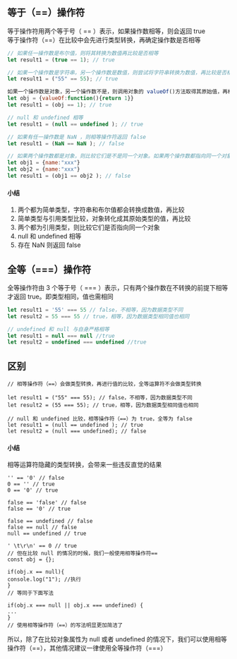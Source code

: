 ## 等于（==）操作符

等于操作符用两个等于号（ == ）表示，如果操作数相等，则会返回 true  
等于操作符（==）在比较中会先进行类型转换，再确定操作数是否相等

```js
// 如果任一操作数是布尔值，则将其转换为数值再比较是否相等
let result1 = (true == 1); // true

// 如果一个操作数是字符串，另一个操作数是数值，则尝试将字符串转换为数值，再比较是否相等
let result1 = ("55" == 55); // true

如果一个操作数是对象，另一个操作数不是，则调用对象的 valueOf()方法取得其原始值，再根据前面的规则进行比较
let obj = {valueOf:function(){return 1}}
let result1 = (obj == 1); // true

// null 和 undefined 相等
let result1 = (null == undefined ); // true

// 如果有任一操作数是 NaN ，则相等操作符返回 false
let result1 = (NaN == NaN ); // false

// 如果两个操作数都是对象，则比较它们是不是同一个对象。如果两个操作数都指向同一个对象，则相等操作符返回 true
let obj1 = {name:"xxx"}
let obj2 = {name:"xxx"}
let result1 = (obj1 == obj2 ); // false
```

#### 小结

1. 两个都为简单类型，字符串和布尔值都会转换成数值，再比较
2. 简单类型与引用类型比较，对象转化成其原始类型的值，再比较
3. 两个都为引用类型，则比较它们是否指向同一个对象
4. null 和 undefined 相等
5. 存在 NaN 则返回 false

## 全等（===）操作符

全等操作符由 3 个等于号（ === ）表示，只有两个操作数在不转换的前提下相等才返回 true。即类型相同，值也需相同

```js
let result1 = '55' === 55 // false，不相等，因为数据类型不同
let result2 = 55 === 55 // true，相等，因为数据类型相同值也相同

// undefined 和 null 与自身严格相等
let result1 = null === null //true
let result2 = undefined === undefined //true
```

## 区别

```JS
// 相等操作符（==）会做类型转换，再进行值的比较，全等运算符不会做类型转换

let result1 = ("55" === 55); // false，不相等，因为数据类型不同
let result2 = (55 === 55); // true，相等，因为数据类型相同值也相同

// null 和 undefined 比较，相等操作符（==）为 true，全等为 false
let result1 = (null == undefined ); // true
let result2 = (null === undefined); // false
```

#### 小结

相等运算符隐藏的类型转换，会带来一些违反直觉的结果

```JS
'' == '0' // false
0 == '' // true
0 == '0' // true

false == 'false' // false
false == '0' // true

false == undefined // false
false == null // false
null == undefined // true

' \t\r\n' == 0 // true
// 但在比较 null 的情况的时候，我们一般使用相等操作符==
const obj = {};

if(obj.x == null){
console.log("1"); //执行
}
// 等同于下面写法

if(obj.x === null || obj.x === undefined) {
...
}
// 使用相等操作符（==）的写法明显更加简洁了
```

所以，除了在比较对象属性为 null 或者 undefined 的情况下，我们可以使用相等操作符（==），其他情况建议一律使用全等操作符（===）
